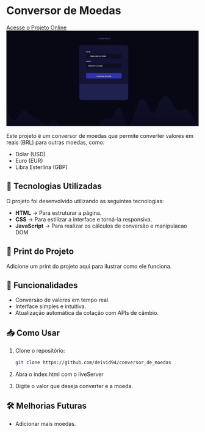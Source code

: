 # Conversor de Moedas
[Acesse o Projeto Online](https://conversor-de-moedas-lovat.vercel.app/)
![Print do Projeto](./assets/print.PNG)

Este projeto é um conversor de moedas que permite converter valores em reais (BRL) para outras moedas, como:

- Dólar (USD)
- Euro (EUR)
- Libra Esterlina (GBP)

## 🚀 Tecnologias Utilizadas

O projeto foi desenvolvido utilizando as seguintes tecnologias:

- **HTML** → Para estruturar a página.
- **CSS** → Para estilizar a interface e torná-la responsiva.
- **JavaScript** → Para realizar os cálculos de conversão e manipulacao DOM

## 📸 Print do Projeto

Adicione um print do projeto aqui para ilustrar como ele funciona.

## 📌 Funcionalidades

- Conversão de valores em tempo real.
- Interface simples e intuitiva.
- Atualização automática da cotação com APIs de câmbio.

## 📥 Como Usar

1. Clone o repositório:
   ```bash
   git clone https://github.com/deivid94/conversor_de_moedas

2. Abra o index.html com o liveServer

3. Digite o valor que deseja converter e a moeda.

## 🛠 Melhorias Futuras

- Adicionar mais moedas.